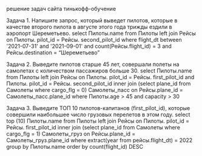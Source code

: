 решение задач сайта тинькофф-обучение

Задача 1. Напишите запрос, который выведет пилотов, которые в качестве второго пилота в августе этого года трижды ездили в аэропорт Шереметьево.
select Пилоты.name 
from Пилоты 
left join Рейсы on Пилоты. pilot_id = Рейсы. second_pilot_id
where 
flight_dt between '2021-07-31' and '2021-09-01' 
and count(Рейсы.flight_id) = 3
and Рейсы.destination = “Шереметьево”


Задача 2. Выведите пилотов старше 45 лет, совершали полеты на самолетах с количеством пассажиров больше 30.
select Пилоты.name 
from Пилоты 
left join Рейсы on Пилоты. pilot_id = Рейсы. first_pilot_id 
and Пилоты. pilot_id = Рейсы. second_pilot_id
inner join (select plane_id from Самолеты where cargo_flg = 0) Самолеты_пасс 
on Рейсы.plane_id = Самолеты_пасс.plane_id
where Пилоты.age > 45
and capacity > 30 


Задача 3. Выведите ТОП 10 пилотов-капитанов (first_pilot_id), которые совершили наибольшее число грузовых перелетов в этом году.
select top (10) Пилоты.name 
from Пилоты 
left join Рейсы on Пилоты. pilot_id = Рейсы. first_pilot_id 
inner join (select plane_id from Самолеты where cargo_flg = 1) Самолеты_груз
on Рейсы.plane_id = Самолеты_груз.plane_id
where extract(year from рейсы.flight_dt) = 2022
group by Пилоты.name 
order by count(flight_id) DESC 

